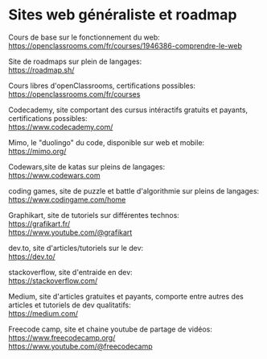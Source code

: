 # Sites web généraliste et roadmap

Cours de base sur le fonctionnement du web: \
https://openclassrooms.com/fr/courses/1946386-comprendre-le-web

Site de roadmaps sur plein de langages:\
https://roadmap.sh/

Cours libres d'openClassrooms, certifications possibles:\
https://openclassrooms.com/fr/courses

Codecademy, site comportant des cursus intéractifs gratuits et payants, certifications possibles:\
https://www.codecademy.com/

Mimo, le "duolingo" du code, disponible sur web et mobile:\
https://mimo.org/

Codewars,site de katas sur pleins de langages:\
https://www.codewars.com

coding games, site de puzzle et battle d'algorithmie sur pleins de langages:\
https://www.codingame.com/home

Graphikart, site de tutoriels sur différentes technos:\
https://grafikart.fr/ \
https://www.youtube.com/@grafikart

dev.to, site d'articles/tutoriels sur le dev:\
https://dev.to/

stackoverflow, site d'entraide en dev:\
https://stackoverflow.com/

Medium, site d'articles gratuites et payants, comporte entre autres des articles et tutoriels de dev qualitatifs:\
https://medium.com/

Freecode camp, site et chaine youtube de partage de vidéos: \
https://www.freecodecamp.org/ \
https://www.youtube.com/@freecodecamp
